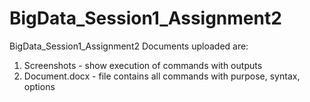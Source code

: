 # BigData_Session1_Assignment2
BigData_Session1_Assignment2
Documents uploaded are:
1. Screenshots - show execution of commands with outputs
2. Document.docx - file contains all commands with purpose, syntax, options
